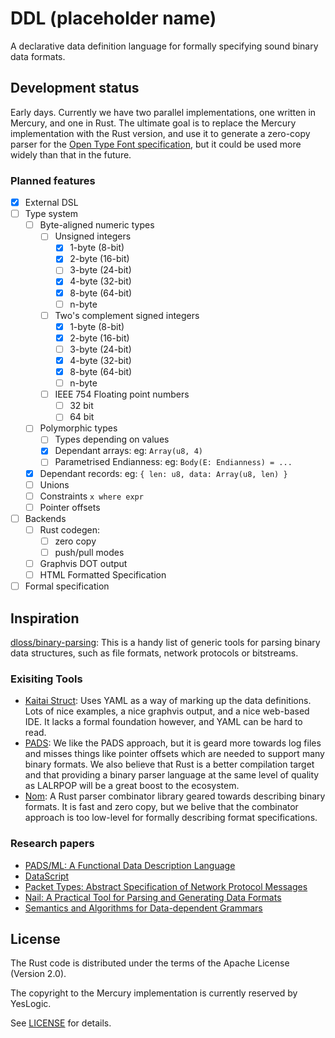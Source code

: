 # DDL (placeholder name)

A declarative data definition language for formally specifying sound binary
data formats.

## Development status

Early days. Currently we have two parallel implementations, one written in
Mercury, and one in Rust. The ultimate goal is to replace the Mercury
implementation with the Rust version, and use it to generate a zero-copy
parser for the [Open Type Font specification], but it could be used more
widely than that in the future.

[Open Type Font specification]: https://www.microsoft.com/typography/otspec/otff.htm

### Planned features

- [x] External DSL
- [ ] Type system
  - [ ] Byte-aligned numeric types
    - [ ] Unsigned integers
      - [x] 1-byte (8-bit)
      - [x] 2-byte (16-bit)
      - [ ] 3-byte (24-bit)
      - [x] 4-byte (32-bit)
      - [x] 8-byte (64-bit)
      - [ ] n-byte
    - [ ] Two's complement signed integers
      - [x] 1-byte (8-bit)
      - [x] 2-byte (16-bit)
      - [ ] 3-byte (24-bit)
      - [x] 4-byte (32-bit)
      - [x] 8-byte (64-bit)
      - [ ] n-byte
    - [ ] IEEE 754 Floating point numbers
      - [ ] 32 bit
      - [ ] 64 bit
  - [ ] Polymorphic types
    - [ ] Types depending on values
    - [x] Dependant arrays: eg: `Array(u8, 4)`
    - [ ] Parametrised Endianness: eg: `Body(E: Endianness) = ...`
  - [x] Dependant records: eg: `{ len: u8, data: Array(u8, len) }`
  - [ ] Unions
  - [ ] Constraints `x where expr`
  - [ ] Pointer offsets
- [ ] Backends
  - [ ] Rust codegen:
    - [ ] zero copy
    - [ ] push/pull modes
  - [ ] Graphvis DOT output
  - [ ] HTML Formatted Specification
- [ ] Formal specification

## Inspiration

[dloss/binary-parsing](https://github.com/dloss/binary-parsing):
This is a handy list of generic tools for parsing binary data structures, such
as file formats, network protocols or bitstreams.

### Exisiting Tools

- [Kaitai Struct](http://kaitai.io):
  Uses YAML as a way of marking up the data definitions. Lots of nice
  examples, a nice graphvis output, and a nice web-based IDE. It lacks a
  formal foundation however, and YAML can be hard to read.
- [PADS](https://pads.cs.tufts.edu):
  We like the PADS approach, but it is geard more towards log files and
  misses things like pointer offsets which are needed to support many
  binary formats. We also believe that Rust is a better compilation target
  and that providing a binary parser language at the same level of quality
  as LALRPOP will be a great boost to the ecosystem.
- [Nom](https://github.com/Geal/nom):
  A Rust parser combinator library geared towards describing binary
  formats. It is fast and zero copy, but we belive that the combinator
  approach is too low-level for formally describing format specifications.

### Research papers

- [PADS/ML: A Functional Data Description Language](https://www.cs.princeton.edu/~dpw/papers/padsml06.pdf)
- [DataScript](http://people.cs.vt.edu/%7Egback/papers/gback-datascript-gpce2002.pdf)
- [Packet Types: Abstract Specification of Network Protocol Messages](http://conferences.sigcomm.org/sigcomm/2000/conf/paper/sigcomm2000-9-2.pdf)
- [Nail: A Practical Tool for Parsing and Generating Data Formats](https://www.usenix.org/system/files/conference/osdi14/osdi14-paper-bangert.pdf)
- [Semantics and Algorithms for Data-dependent Grammars](https://www.cs.princeton.edu/~dpw/papers/ddg-tr.pdf)

## License

The Rust code is distributed under the terms of the Apache License (Version 2.0).

The copyright to the Mercury implementation is currently reserved by YesLogic.

See [LICENSE](LICENSE) for details.
